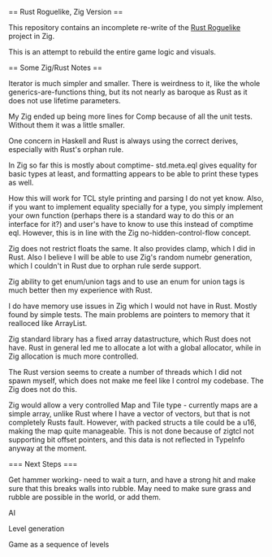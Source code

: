 == Rust Roguelike, Zig Version ==

This repository contains an incomplete re-write of the [Rust Roguelike](https://github.com/nsmryan/RustRoguelike) project in Zig.

This is an attempt to rebuild the entire game logic and visuals.


== Some Zig/Rust Notes ==

Iterator is much simpler and smaller. There is weirdness to it, like the whole generics-are-functions thing,
but its not nearly as baroque as Rust as it does not use lifetime parameters.


My Zig ended up being more lines for Comp because of all the unit tests. Without them it was a little smaller.


One concern in Haskell and Rust is always using the correct derives, especially with Rust's
orphan rule.

In Zig so far this is mostly about comptime- std.meta.eql gives equality for basic types at least,
and formatting appears to be able to print these types as well.

How this will work for TCL style printing and parsing I do not yet know. Also, if you want to
implement equality specially for a type, you simply implement your own function (perhaps there
is a standard way to do this or an interface for it?) and user's have to know to use this instead
of comptime eql. However, this is in line with the Zig no-hidden-control-flow concept.


Zig does not restrict floats the same. It also provides clamp, which I did in Rust.
Also I believe I will be able to use Zig's random numebr generation, which I couldn't in Rust
due to orphan rule serde support.

Zig ability to get enum/union tags and to use an enum for union tags is much better then my experience
with Rust.

I do have memory use issues in Zig which I would not have in Rust. Mostly found by simple tests.
The main problems are pointers to memory that it realloced like ArrayList.

Zig standard library has a fixed array datastructure, which Rust does not have. Rust in general
led me to allocate a lot with a global allocator, while in Zig allocation is much more controlled.

The Rust version seems to create a number of threads which I did not spawn myself, which does not make
me feel like I control my codebase. The Zig does not do this.

Zig would allow a very controlled Map and Tile type - currently maps are a simple array, unlike Rust where
I have a vector of vectors, but that is not completely Rusts fault.
However, with packed structs a tile could be a u16, making the map quite manageable. This is not done
because of zigtcl not supporting bit offset pointers, and this data is not reflected in TypeInfo anyway
at the moment.


=== Next Steps ===

Get hammer working- need to wait a turn, and have a strong hit and make sure that this breaks walls into rubble.
May need to make sure grass and rubble are possible in the world, or add them.

AI

Level generation

Game as a sequence of levels

